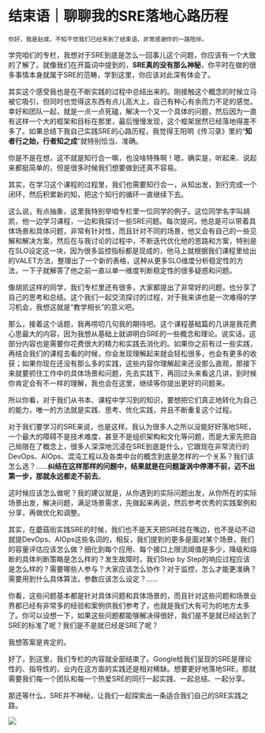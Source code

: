 # 结束语｜聊聊我的SRE落地心路历程

    你好，我是赵成，不知不觉我们已经来到了结束语，非常感谢你的一路陪伴。

学完咱们的专栏，我想对于SRE到底是怎么一回事儿这个问题，你应该有一个大致的了解了。就像我们在开篇词中提到的，**SRE真的没有那么神秘**，你平时在做的很多事情本身就属于SRE的范畴，学到这里，你应该对此深有体会了。

其实这个感受我也是在不断实践的过程中总结出来的。刚接触这个概念的时候立马被它吸引，但同时也觉得这东西有点儿高大上，自己有种心有余而力不足的感觉。幸好和团队一起，就是一点一点死磕，解决一个又一个具体的问题，然后因为一直有这样一个大的框架和目标在那里，最后慢慢发现，这个框架居然已经落地得差不多了。如果总结下我自己实践SRE的心路历程，我觉得王阳明《传习录》里的“**知者行之始，行者知之成**”就特别恰当、准确。

你是不是在想，这不就是知行合一嘛，也没啥特殊啊！嗯，确实是，听起来、说起来都挺简单的，但是很多时候我们想要做到还真不容易。

其实，在学习这个课程的过程里，我们也需要知行合一，从知出发，到行完成一个闭环，然后积累新的知，把这个知行的循环一直继续下去。

这么说，有点抽象，这里我特别举咱专栏里一位同学的例子。这位同学名字叫胡凯，他一边学习课程，一边和我探讨一些SRE问题。每次提问，他总是可以带着具体场景和具体问题，非常有针对性，而且针对不同的场景，他又会有自己的一些见解和解决方案，然后在与我讨论的过程中，不断迭代优化他的思路和方案，特别是在SLO设定这一块，因为很多监控指标都是现成的，他马上就根据我们课程里给出的VALET方法，整理出了一个新的表格，这种从更多SLO维度分析稳定性的方法，一下子就解答了他之前一直以单一维度判断稳定性的很多疑惑和问题。

像胡凯这样的同学，我们专栏里还有很多，大家都提出了非常好的问题，也分享了自己的思考和总结。这个我们一起交流探讨的过程，对于我来讲也是一次难得的学习机会，我想这就是“教学相长”的意义吧。

那么，接着这个话题，我再唠叨几句我的期待吧。这个课程基础篇的几讲是我花费心思最大的内容，因为我想从基础上就讲明白SRE的一些概念和理论。说实话，这部分内容也是需要你花费很大的精力和实践去消化的。如果你之前有过一些实践，再结合我们的课程去看的时候，你会发现理解起来就会轻松很多，也会有更多的收获；如果你现在还没有那么多的实践，这些内容你理解起来还没那么直观，那接下来就要抓住工作中的具体场景和问题，先去实践下，再回过头来看这几讲，到时候你肯定会有不一样的理解，我也会在这里，继续等你提出更好的问题来。

所以你看，对于我们从书本、课程中学习到的知识，要想把它们真正地转化为自己的能力，唯一的方法就是实践、思考、优化实践，并且不断重复这个过程。

对于我们要学习的SRE来说，也是这样。我认为很多人之所以没能好好落地SRE，一个最大的障碍不是技术难度、甚至不是组织架构和文化等问题，而是大家先把自己局限在了概念上，很多人深深地沉浸在SRE到底是什么，它跟现在非常流行的DevOps、AIOps、混沌工程以及各类中台的概念到底是怎样的一个关系？我们该怎么选？……**纠结在这样那样的问题中，结果就是在问题漩涡中停滞不前，迈不出第一步，那就永远都走不前去**。

这时候应该怎么做呢？我的建议就是，从你遇到的实际问题出发，从你所在的实际场景出发，解决问题，满足场景需求，先做起来再说，然后参考优秀的实践案例和分享，再做优化和调整。

其实，在蘑菇街实践SRE的时候，我们也不是天天把SRE挂在嘴边，也不是动不动就提DevOps、AIOps这些名词的，相反，我们提到的更多是面对某个场景，我们的容量评估应该怎么做？细化到每个应用、每个接口上限流阈值是多少，降级和熔断的具体判断策略是怎么样的？发生故障时，我们Step by Step的响应过程应该是怎么样的？需要哪些人参与？大家应该怎么协作？对于监控，怎么才能更准确？需要用到什么具体算法，参数应该怎么设定？……

你看，这些问题基本都是针对具体问题和具体场景的，而且针对这些问题和场景业界都已经有非常多的经验和案例供我们参考了，也就是我们大有可为的地方太多了。你可以设想一下，如果这些问题都能够解决得很好，我们是不是就已经达到了SRE的标准了呢？我们是不是就已经是SRE了呢？

我想答案是肯定的。

好了，到这里，我们专栏的内容就全部结束了。Google给我们呈现的SRE是理论性的、指导性的，业内在这方面的实践还是相对稀缺。想要更好地落地SRE，那就需要我们每一个团队和每一个热爱SRE的同行一起实践、一起总结、一起分享。

那还等什么，SRE并不神秘，让我们一起探索出一条适合我们自己的SRE实践之路。

[![](https://static001.geekbang.org/resource/image/0f/77/0ff24b3805b9494193071ab274498777.jpg)](https://jinshuju.net/f/LpoFKG)
    